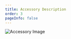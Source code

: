 ```yaml
---
title: Accessory Description
order: 3
pageInfo: false
---
```


![Accessory Image](/image/2070p.jpg )